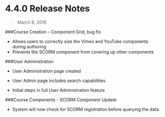 4.4.0 Release Notes
====================

>March 8, 2016

###Course Creation - Component Grid, bug fix

* Allows users to correctly size the Vimeo and YouTube components during authoring
* Prevents the SCORM component from covering up other components

###User Administration

* User Administration page created

* User Admin page includes search capabilities

* Initial steps in full User Administration feature

###Course Components - SCORM Component Update

* System will now check for SCORM registration before querying the data. 
